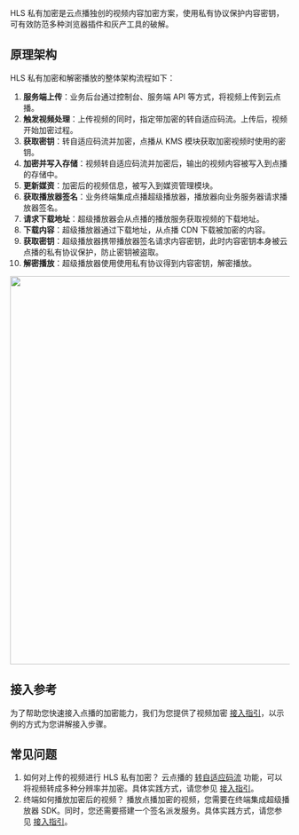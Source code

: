 HLS 私有加密是云点播独创的视频内容加密方案，使用私有协议保护内容密钥，可有效防范多种浏览器插件和灰产工具的破解。

## 原理架构

HLS 私有加密和解密播放的整体架构流程如下：

1. <b>服务端上传</b>：业务后台通过控制台、服务端 API 等方式，将视频上传到云点播。
2. <b>触发视频处理</b>：上传视频的同时，指定带加密的转自适应码流。上传后，视频开始加密过程。
3. <b>获取密钥</b>：转自适应码流并加密，点播从 KMS 模块获取加密视频时使用的密钥。
4. <b>加密并写入存储</b>：视频转自适应码流并加密后，输出的视频内容被写入到点播的存储中。
5. <b>更新媒资</b>：加密后的视频信息，被写入到媒资管理模块。
6. <b>获取播放器签名</b>：业务终端集成点播超级播放器，播放器向业务服务器请求播放器签名。
7. <b>请求下载地址</b>：超级播放器会从点播的播放服务获取视频的下载地址。
8. <b>下载内容</b>：超级播放器通过下载地址，从点播 CDN 下载被加密的内容。
9. <b>获取密钥</b>：超级播放器携带播放器签名请求内容密钥，此时内容密钥本身被云点播的私有协议保护，防止密钥被盗取。
10. <b>解密播放</b>：超级播放器使用使用私有协议得到内容密钥，解密播放。

<img src="https://main.qcloudimg.com/raw/8384bbba97c518b62c1b39f7c670d240.png" width="700" />

## 接入参考

为了帮助您快速接入点播的加密能力，我们为您提供了视频加密 [接入指引](https://cloud.tencent.com/document/product/266/43633)，以示例的方式为您讲解接入步骤。

## 常见问题

1. 如何对上传的视频进行 HLS 私有加密？
云点播的 [转自适应码流](https://cloud.tencent.com/document/product/266/34071) 功能，可以将视频转成多种分辨率并加密。具体实践方式，请您参见 [接入指引](https://cloud.tencent.com/document/product/266/43633)。
2. 终端如何播放加密后的视频？
播放点播加密的视频，您需要在终端集成超级播放器 SDK。同时，您还需要搭建一个签名派发服务。具体实践方式，请您参见 [接入指引](https://cloud.tencent.com/document/product/266/43633)。
